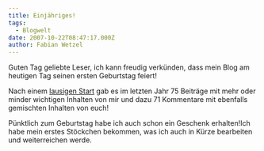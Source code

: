 ```yaml
---
title: Einjähriges!
tags:
  - Blogwelt
date: 2007-10-22T08:47:17.000Z
author: Fabian Wetzel
---
```


Guten Tag geliebte Leser, ich kann freudig verkünden, dass mein Blog am heutigen Tag seinen ersten Geburtstag feiert!

Nach einem [lausigen Start](https://fabse.net/blog/2006/10/22/niegel-nagel-neuer-blog/) gab es im letzten Jahr 75 Beiträge mit mehr oder minder wichtigen Inhalten von mir und dazu 71 Kommentare mit ebenfalls gemischten Inhalten von euch!

Pünktlich zum Geburtstag habe ich auch schon ein Geschenk erhalten!Ich habe mein erstes Stöckchen bekommen, was ich auch in Kürze bearbeiten und weiterreichen werde.


